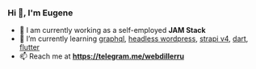 ### Hi 👋, I'm Eugene

- 🔭 I am currently working as a self-employed **JAM Stack**
- 🌱 I’m currently learning <ins>graphql</ins>, <ins>headless wordpress</ins>, <ins>strapi v4</ins>, <ins>dart</ins>, <ins>flutter</ins>
- 📫 Reach me at **https://telegram.me/webdillerru**
